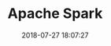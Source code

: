 ---
layout:     post
title:      Apache Spark
date:       2018-07-27 18:07:27
summary:    Reference Guide to Spark
categories: 
cover-image: /images/post_4/thumbnail.png
---